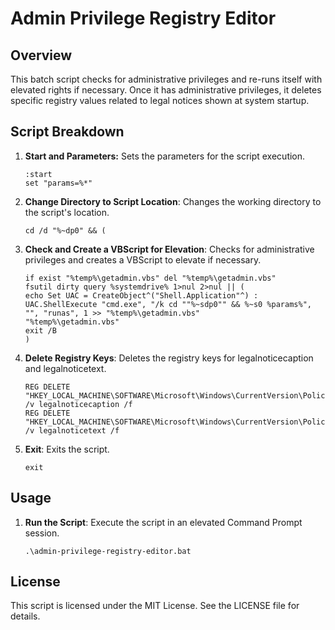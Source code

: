 # Admin Privilege Registry Editor

## Overview
This batch script checks for administrative privileges and re-runs itself with elevated rights if necessary. Once it has administrative privileges, it deletes specific registry values related to legal notices shown at system startup.

## Script Breakdown
1. **Start and Parameters:**
   Sets the parameters for the script execution.
   ```batch
   :start
   set "params=%*"
   ```

2. **Change Directory to Script Location**: Changes the working directory to the script's location.
   ```batch
   cd /d "%~dp0" && (
   ```

3. **Check and Create a VBScript for Elevation**: Checks for administrative privileges and creates a VBScript to elevate if necessary.
   ```
   if exist "%temp%\getadmin.vbs" del "%temp%\getadmin.vbs"
   fsutil dirty query %systemdrive% 1>nul 2>nul || (
   echo Set UAC = CreateObject^("Shell.Application"^) : UAC.ShellExecute "cmd.exe", "/k cd ""%~sdp0"" && %~s0 %params%", "", "runas", 1 >> "%temp%\getadmin.vbs"
   "%temp%\getadmin.vbs"
   exit /B
   )
   ```

4. **Delete Registry Keys**: Deletes the registry keys for legalnoticecaption and legalnoticetext.
   ```batch
   REG DELETE "HKEY_LOCAL_MACHINE\SOFTWARE\Microsoft\Windows\CurrentVersion\Policies\System" /v legalnoticecaption /f
   REG DELETE "HKEY_LOCAL_MACHINE\SOFTWARE\Microsoft\Windows\CurrentVersion\Policies\System" /v legalnoticetext /f
   ```

5. **Exit**: Exits the script.
   ```batch
   exit
   ```


## Usage

1. **Run the Script**: Execute the script in an elevated Command Prompt session.
   ```batch
   .\admin-privilege-registry-editor.bat
   ```


## License
This script is licensed under the MIT License. See the LICENSE file for details.


